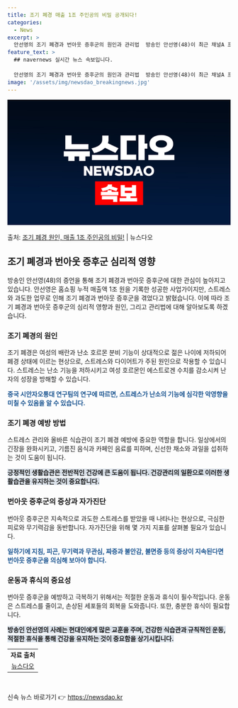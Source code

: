 ```yaml
---
title: 조기 폐경 매출 1조 주인공의 비밀 공개되다!
categories:
  - News
excerpt: >
  안선영의 조기 폐경과 번아웃 증후군의 원인과 관리법  방송인 안선영(48)이 최근 채널A 프로그램 '절친 토…
feature_text: >
  ## navernews 실시간 뉴스 속보입니다.

  안선영의 조기 폐경과 번아웃 증후군의 원인과 관리법  방송인 안선영(48)이 최근 채널A 프로그램 '절친 토…
image: '/assets/img/newsdao_breakingnews.jpg'
---
```


![뉴스다오 속보](/assets/img/newsdao_breakingnews.jpg)

<p>출처: <a href="https://newsdao.kr/4079" rel="dofollow">조기 폐경 원인, 매출 1조 주인공의 비밀!</a> | 뉴스다오</p>

<h2 data-ke-size="size26">조기 폐경과 번아웃 증후군 심리적 영향</h2>
<p data-ke-size="size16">방송인 안선영(48)의 증언을 통해 조기 폐경과 번아웃 증후군에 대한 관심이 높아지고 있습니다. 안선영은 홈쇼핑 누적 매출액 1조 원을 기록한 성공한 사업가이지만, 스트레스와 과도한 업무로 인해 조기 폐경과 번아웃 증후군을 겪었다고 밝혔습니다. 이에 따라 조기 폐경과 번아웃 증후군의 심리적 영향과 원인, 그리고 관리법에 대해 알아보도록 하겠습니다.</p>
<h3>조기 폐경의 원인</h3>
<p data-ke-size="size16">조기 폐경은 여성의 배란과 난소 호르몬 분비 기능이 상대적으로 젊은 나이에 저하되어 폐경 상태에 이르는 현상으로, 스트레스와 다이어트가 주된 원인으로 작용할 수 있습니다. 스트레스는 난소 기능을 저하시키고 여성 호르몬인 에스트로겐 수치를 감소시켜 난자의 성장을 방해할 수 있습니다.</p>
<b><span style="color: #1a5490;">중국 시안자오퉁대 연구팀의 연구에 따르면, 스트레스가 난소의 기능에 심각한 악영향을 미칠 수 있음을 알 수 있습니다.</span></b>
<h3>조기 폐경 예방 방법</h3>
<p data-ke-size="size16">스트레스 관리와 올바른 식습관이 조기 폐경 예방에 중요한 역할을 합니다. 일상에서의 긴장을 완화시키고, 기름진 음식과 카페인 음료를 피하며, 신선한 채소와 과일을 섭취하는 것이 도움이 됩니다.</p>
<b><span style="background-color: #21538527;">긍정적인 생활습관은 전반적인 건강에 큰 도움이 됩니다. 건강관리의 일환으로 이러한 생활습관을 유지하는 것이 중요합니다.</span></b>
<h3>번아웃 증후군의 증상과 자가진단</h3>
<p data-ke-size="size16">번아웃 증후군은 지속적으로 과도한 스트레스를 받았을 때 나타나는 현상으로, 극심한 피로와 무기력감을 동반합니다. 자가진단을 위해 몇 가지 지표를 살펴볼 필요가 있습니다.</p>
<b><span style="color: #1a5490;">일하기에 지침, 피곤, 무기력과 무관심, 짜증과 불안감, 불면증 등의 증상이 지속된다면 번아웃 증후군을 의심해 보아야 합니다.</span></b>
<h3>운동과 휴식의 중요성</h3>
<p data-ke-size="size16">번아웃 증후군을 예방하고 극복하기 위해서는 적절한 운동과 휴식이 필수적입니다. 운동은 스트레스를 줄이고, 손상된 세포들의 회복을 도와줍니다. 또한, 충분한 휴식이 필요합니다.</p>
<b><span style="background-color: #21538527;">방송인 안선영의 사례는 현대인에게 많은 교훈을 주며, 건강한 식습관과 규칙적인 운동, 적절한 휴식을 통해 건강을 유지하는 것이 중요함을 상기시킵니다.</span></b>

<table>
  <tr>
    <td style="text-align: center; height: 17px;"><b>자료 출처</b></td>
  </tr>
  <tr>
    <td style="text-align: center; height: 17px;"><a href="https://newsdao.kr/4079">뉴스다오</a></td>
  </tr>
</table>
<p data-ke-size="size16">&nbsp;</p> 

신속 뉴스 바로가기 👉 <a href="https://newsdao.kr" rel="dofollow">https://newsdao.kr</a>


